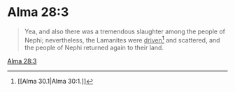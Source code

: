 # Alma 28:3

> Yea, and also there was a tremendous slaughter among the people of Nephi; nevertheless, the Lamanites were <u>driven</u>[^a] and scattered, and the people of Nephi returned again to their land.

[Alma 28:3](https://www.churchofjesuschrist.org/study/scriptures/bofm/alma/28?lang=eng&id=p3#p3)


[^a]: [[Alma 30.1|Alma 30:1.]]
